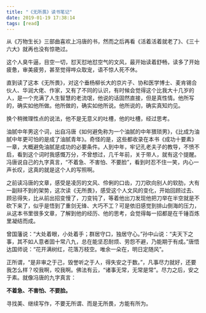 ```yaml
---
title: "《无所畏》读书笔记"
date: 2019-01-19 17:38:14
tags: [read]
---
```


从《万物生长》三部曲喜欢上冯唐的书，然而之后再看《活着活着就老了》、《三十六大》就再也没有惊艳过。

这个人臭牛逼，目空一切，怼天怼地怼空气的文风，最开始读着舒畅，读多了开始疲惫，审美疲劳，甚至觉得哗众取宠，语不惊人死不休。

直到读了这本《无所畏》，对这个垂杨柳长大的京片子、协和医学博士、麦肯锡合伙人、华润大佬、作家，又有了不同的认识，有时候会觉得这个比我大十几岁的人，是一个充满了人生智慧的老流氓，他说的话固然直接，但是真性情。他所写的，确实如他所做。他所做的，确实如他所说。他所说的，确实真知灼见。

换个稍微理性点的说法，他不是无意义的吐槽，他的吐槽，经过思考。

油腻中年男这个词，出自冯唐《如何避免称为一个油腻的中年猥琐男》，《比成为油腻中年更可怕的是成了油腻青年》。奇怪的是，这些都收录在本书《成功十要素》一章，大概避免油腻是成功的必要条件。人到中年，牢记孔老夫子的教导，不愤不启，看到这个词时我感慨万分，不曾想过，几千年前，关于带人，就有这个提醒。冯唐说自己的九字真言，“不着急、不害怕、不要脸”，看到时忍不住一笑，内心一声长叹，这真的就是这个人的写照啊。

之前读冯唐的文章，感受是凌厉的文风、伶俐的口齿，刀刀砍向别人的软肋，大有一副辩不到的架势，这次读《无所畏》，感受这个人文风的变化，开始回顾过去、顾忌得失，比从前出招变慢了，刀变钝了，等着他出刀发现他把刀举在半空就是不砍下来了，似乎是悟到了重剑无锋、大巧不工？可是依旧感觉到排山倒海的压力，从这本书里很多文章，了解到他的经历、他的思考，会觉得每一招都是在千锤百炼里凝结而成。

曾国藩说：“大处着眼，小处着手；群居守口，独居守心。”孙中山说：“夫天下之事，其不如人意者固十常八九，总在能坚忍耐烦、劳怨不避，乃能期于有成。”唐悟达国师说：“花开满树红，花落万枝空。唯余一朵在，明日定随风”。

正所谓，“是非审之于己，毁誉听之于人，得失安之于数。”，凡事尽力就好，还要我怎么样？咬我啊，咬我啊。佛法有云，“诸事无常，无常是常”。尽力之后，安之于素。就像冯唐的九字真言：

**不着急、不害怕、不要脸。**

寻找美、继续写作，不要无所谓、而是无所畏，方能有所为。
